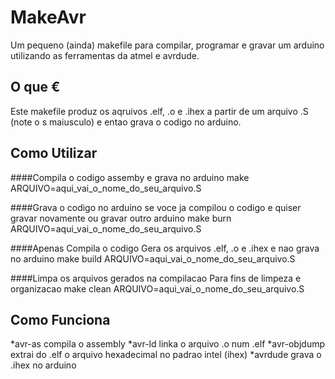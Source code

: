 # MakeAvr
Um pequeno (ainda) makefile para compilar, programar e gravar um arduino utilizando as ferramentas da atmel e avrdude.

O que €
-------
Este makefile produz os aqruivos .elf, .o e .ihex a partir de um arquivo .S (note o s maiusculo) e entao grava o codigo no arduino.

Como Utilizar
-------------
####Compila o codigo assemby e grava no arduino
make ARQUIVO=aqui_vai_o_nome_do_seu_arquivo.S

####Grava o codigo no arduino
se voce ja compilou o codigo e quiser gravar novamente ou gravar outro arduino
make burn ARQUIVO=aqui_vai_o_nome_do_seu_arquivo.S

####Apenas Compila o codigo
Gera os arquivos .elf, .o e .ihex e nao grava no arduino
make build ARQUIVO=aqui_vai_o_nome_do_seu_arquivo.S

####Limpa os arquivos gerados na compilacao
Para fins de limpeza e organizacao 
make clean ARQUIVO=aqui_vai_o_nome_do_seu_arquivo.S

Como Funciona
-------------
*avr-as compila o assembly
*avr-ld linka o arquivo .o num .elf
*avr-objdump extrai do .elf o arquivo hexadecimal no padrao intel (ihex)
*avrdude grava o .ihex no arduino

